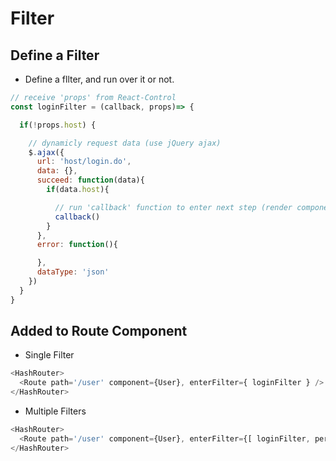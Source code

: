 # Filter
## Define a Filter
* Define a fllter, and run over it or not.
```javascript
// receive 'props' from React-Control
const loginFilter = (callback, props)=> {

  if(!props.host) {

    // dynamicly request data (use jQuery ajax)
    $.ajax({
      url: 'host/login.do',
      data: {},
      succeed: function(data){
        if(data.host){

          // run 'callback' function to enter next step (render component or next filter)
          callback()            
        }
      },
      error: function(){

      },
      dataType: 'json'
    })
  }
}
```
## Added to Route Component
* Single Filter
```javascript
<HashRouter>
  <Route path='/user' component={User}, enterFilter={ loginFilter } />
</HashRouter>
```
* Multiple Filters
```javascript
<HashRouter>
  <Route path='/user' component={User}, enterFilter={[ loginFilter, permitFilter1, permitFilter2 ] } />
</HashRouter>
```
